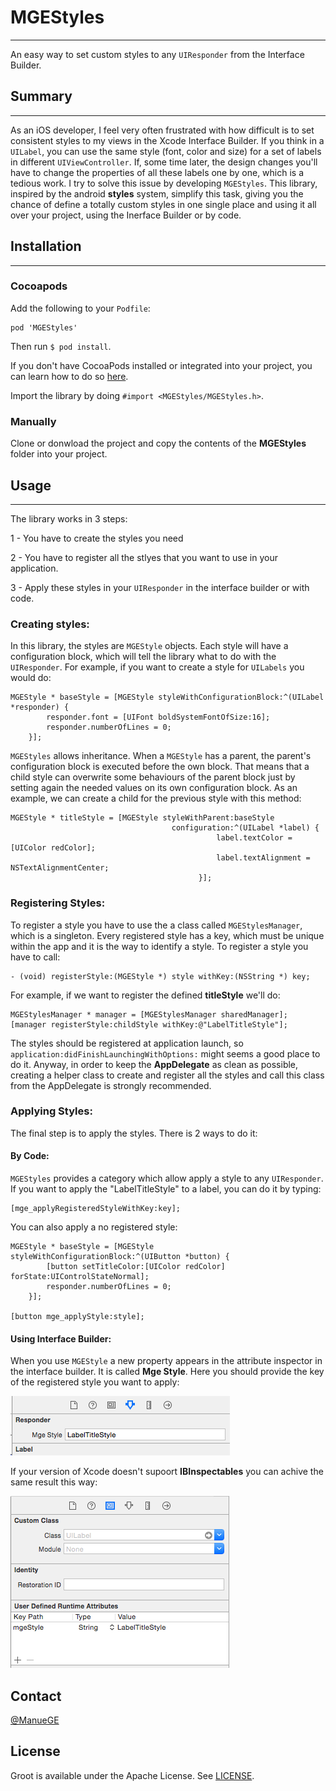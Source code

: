 # MGEStyles
-------------------
An easy way to set custom styles to any `UIResponder` from the Interface Builder.

## Summary
-------------------
As an iOS developer, I feel very often frustrated with how difficult is to set consistent styles to my views in the Xcode Interface Builder. If you think in a `UILabel`, you can use the same style (font, color and size) for a set of labels in different `UIViewController`. If, some time later, the design changes you'll have to change the properties of all these labels one by one, which is a tedious work. I try to solve this issue by developing `MGEStyles`. This library, inspired by the android **styles** system, simplify this task, giving you the chance of define a totally custom styles in one single place and using it all over your project, using the Inerface Builder or by code. 

## Installation
-------------------
### Cocoapods
Add the following to your `Podfile`:

```
pod 'MGEStyles'
```

Then run `$ pod install`.

If you don't have CocoaPods installed or integrated into your project, you can learn how to do so [here](http://cocoapods.org).

Import the library by doing `#import <MGEStyles/MGEStyles.h>`.

### Manually
Clone or donwload the project and copy the contents of the **MGEStyles** folder into your project. 

## Usage
-------------------

The library works in 3 steps:

1 - You have to create the styles you need

2 - You have to register all the stlyes that you want to use in your application. 

3 - Apply these styles in your `UIResponder` in the interface builder or with code. 

### Creating styles:
In this library, the styles are `MGEStyle` objects. Each style will have a configuration block, which will tell the library what to do with the `UIResponder`. For example, if you want to create a style for `UILabels` you would do:

````
MGEStyle * baseStyle = [MGEStyle styleWithConfigurationBlock:^(UILabel *responder) {
        responder.font = [UIFont boldSystemFontOfSize:16];
        responder.numberOfLines = 0;
    }];
````

`MGEStyles` allows inheritance. When a `MGEStyle` has a parent, the parent's configuration block is executed before the own block. That means that a child style can overwrite some behaviours of the parent block just by setting again the needed values on its own configuration block. As an example, we can create a child for the previous style with this method:

````
MGEStyle * titleStyle = [MGEStyle styleWithParent:baseStyle
                                    configuration:^(UILabel *label) {
                                              label.textColor = [UIColor redColor];
                                              label.textAlignment = NSTextAlignmentCenter;
                                          }];
````



### Registering Styles:

To register a style you have to use the a class called `MGEStylesManager`, which is a singleton. Every registered style has a key, which must be unique within the app and it is the way to identify a style. To register a style you have to call: 

````
- (void) registerStyle:(MGEStyle *) style withKey:(NSString *) key;
````

For example, if we want to register the defined **titleStyle** we'll do:

````
MGEStylesManager * manager = [MGEStylesManager sharedManager];
[manager registerStyle:childStyle withKey:@"LabelTitleStyle"];
````

The styles should be registered at application launch, so `application:didFinishLaunchingWithOptions:` might seems a good place to do it. Anyway, in order to keep the **AppDelegate** as clean as possible, creating a helper class to create and register all the styles and call this class from the AppDelegate is strongly recommended. 

### Applying Styles: 

The final step is to apply the styles. There is 2 ways to do it: 

#### By Code:
`MGEStyles` provides a category which allow apply a style to any `UIResponder`. If you want to apply the "LabelTitleStyle" to a label, you can do it by typing:

````
[mge_applyRegisteredStyleWithKey:key];
````

You can also apply a no registered style:

````
MGEStyle * baseStyle = [MGEStyle styleWithConfigurationBlock:^(UIButton *button) {
        [button setTitleColor:[UIColor redColor] forState:UIControlStateNormal];
        responder.numberOfLines = 0;
    }];
    
[button mge_applyStyle:style];
```` 

#### Using Interface Builder:

When you use `MGEStyle` a new property appears in the attribute inspector in the interface builder. It is called **Mge Style**. Here you should provide the key of the registered style you want to apply:

![](https://github.com/ManueGE/MGEStyles/blob/master/readme_imgs/mgestyles_inspector.png?raw=true)

If your version of Xcode doesn't supoort **IBInspectables** you can achive the same result this way:

![](https://github.com/ManueGE/MGEStyles/blob/master/readme_imgs/mgestyles_manually.png?raw=true)

## Contact  
[@ManueGE](https://twitter.com/ManueGE)

## License
Groot is available under the Apache License. See [LICENSE](https://github.com/ManueGE/MGEStyles/blob/master/LICENSE).



